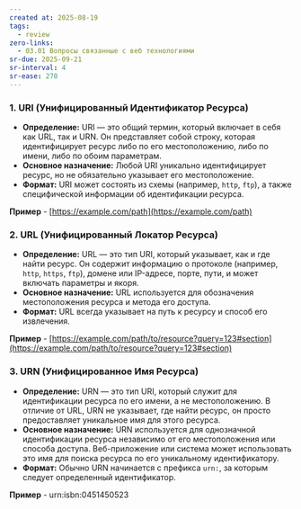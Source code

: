 ```yaml
---
created at: 2025-08-19
tags:
  - review
zero-links:
  - 03.01 Вопросы связанные с веб технологиями
sr-due: 2025-09-21
sr-interval: 4
sr-ease: 270
---
```

### 1. **URI (Унифицированный Идентификатор Ресурса)**

- **Определение:** URI — это общий термин, который включает в себя как URL, так и URN. Он представляет собой строку, которая идентифицирует ресурс либо по его местоположению, либо по имени, либо по обоим параметрам.
- **Основное назначение:** Любой URI уникально идентифицирует ресурс, но не обязательно указывает его местоположение.
- **Формат:** URI может состоять из схемы (например, `http`, `ftp`), а также специфической информации об идентификации ресурса.

**Пример** - [https://example.com/path](https://example.com/path)

### 2. **URL (Унифицированный Локатор Ресурса)**

- **Определение:** URL — это тип URI, который указывает, как и где найти ресурс. Он содержит информацию о протоколе (например, `http`, `https`, `ftp`), домене или IP-адресе, порте, пути, и может включать параметры и якоря.
- **Основное назначение:** URL используется для обозначения местоположения ресурса и метода его доступа.
- **Формат:** URL всегда указывает на путь к ресурсу и способ его извлечения.

**Пример** - [https://example.com/path/to/resource?query=123#section](https://example.com/path/to/resource?query=123#section)

### 3. **URN (Унифицированное Имя Ресурса)**

- **Определение:** URN — это тип URI, который служит для идентификации ресурса по его имени, а не местоположению. В отличие от URL, URN не указывает, где найти ресурс, он просто предоставляет уникальное имя для этого ресурса.
- **Основное назначение:** URN используется для однозначной идентификации ресурса независимо от его местоположения или способа доступа. Веб-приложение или система может использовать это имя для поиска ресурса по его уникальному идентификатору.
- **Формат:** Обычно URN начинается с префикса `urn:`, за которым следует определенный идентификатор.

**Пример** - urn:isbn:0451450523